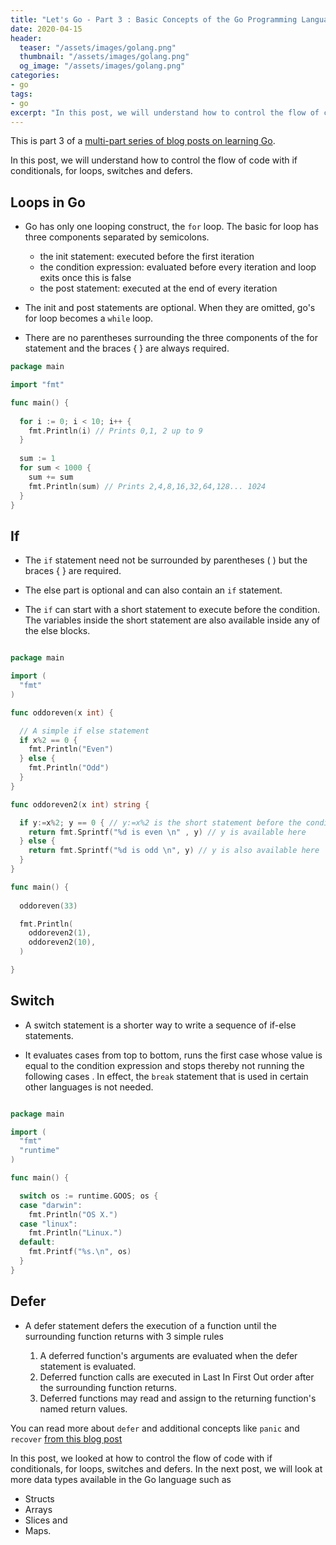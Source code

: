 ```yaml
---
title: "Let's Go - Part 3 : Basic Concepts of the Go Programming Language (Contd.)"
date: 2020-04-15
header:
  teaser: "/assets/images/golang.png"
  thumbnail: "/assets/images/golang.png"
  og_image: "/assets/images/golang.png"
categories:
- go
tags:
- go
excerpt: "In this post, we will understand how to control the flow of code with if conditionals, for loops, switches and defers."
---
```


This is part 3 of a [multi-part series of blog posts on learning Go](https://www.gurucharan.in/lets-go/).

In this post, we will understand how to control the flow of code with if conditionals, for loops, switches and defers.

## Loops in Go

- Go has only one looping construct, the `for` loop. The basic for loop has three components separated by semicolons.

  - the init statement: executed before the first iteration
  - the condition expression: evaluated before every iteration and loop exits once this is false
  - the post statement: executed at the end of every iteration

- The init and post statements are optional. When they are omitted, go's for loop becomes a `while` loop.

- There are no parentheses surrounding the three components of the for statement and the braces { } are always required.

```go
package main

import "fmt"

func main() {
  
  for i := 0; i < 10; i++ {
    fmt.Println(i) // Prints 0,1, 2 up to 9
  }
  
  sum := 1
  for sum < 1000 {
    sum += sum
    fmt.Println(sum) // Prints 2,4,8,16,32,64,128... 1024
  }
}

```

## If

- The `if` statement need not be surrounded by parentheses ( ) but the braces { } are required.

- The else part is optional and can also contain an `if` statement.

- The `if` can start with a short statement to execute before the condition. The variables inside the short statement are also available inside any of the else blocks.

```go

package main

import (
  "fmt"
)

func oddoreven(x int) {

  // A simple if else statement
  if x%2 == 0 {
    fmt.Println("Even")
  } else {
    fmt.Println("Odd")
  }
}

func oddoreven2(x int) string {

  if y:=x%2; y == 0 { // y:=x%2 is the short statement before the condition
    return fmt.Sprintf("%d is even \n" , y) // y is available here
  } else {
    return fmt.Sprintf("%d is odd \n", y) // y is also available here
  }
}

func main() {
  
  oddoreven(33)

  fmt.Println(
    oddoreven2(1),
    oddoreven2(10),
  )

}

```

## Switch

- A switch statement is a shorter way to write a sequence of if-else statements.

- It evaluates cases from top to bottom, runs the first case whose value is equal to the condition expression and stops thereby not running the following cases . In effect, the `break` statement that is used in certain other languages is not needed.

```go

package main

import (
  "fmt"
  "runtime"
)

func main() {

  switch os := runtime.GOOS; os {
  case "darwin":
    fmt.Println("OS X.")
  case "linux":
    fmt.Println("Linux.")
  default:
    fmt.Printf("%s.\n", os)
  }
}

```

## Defer

- A defer statement defers the execution of a function until the surrounding function returns with 3 simple rules
  
  1. A deferred function's arguments are evaluated when the defer statement is evaluated.
  2. Deferred function calls are executed in Last In First Out order after the surrounding function returns.
  3. Deferred functions may read and assign to the returning function's named return values.

You can read more about `defer` and additional concepts like `panic` and `recover` [from this blog post](https://blog.golang.org/defer-panic-and-recover)

In this post, we looked at how to control the flow of code with if conditionals, for loops, switches and defers. In the next post, we will look at more data types available in the Go language such as 

- Structs
- Arrays
- Slices and
- Maps.
